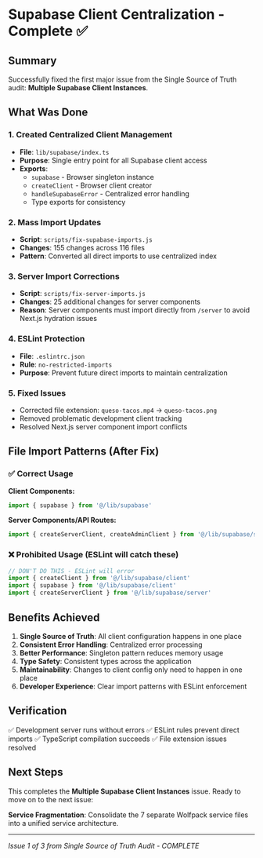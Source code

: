 # Supabase Client Centralization - Complete ✅

## Summary

Successfully fixed the first major issue from the Single Source of Truth audit: **Multiple Supabase Client Instances**.

## What Was Done

### 1. Created Centralized Client Management
- **File**: `lib/supabase/index.ts`
- **Purpose**: Single entry point for all Supabase client access
- **Exports**: 
  - `supabase` - Browser singleton instance
  - `createClient` - Browser client creator
  - `handleSupabaseError` - Centralized error handling
  - Type exports for consistency

### 2. Mass Import Updates
- **Script**: `scripts/fix-supabase-imports.js`
- **Changes**: 155 changes across 116 files
- **Pattern**: Converted all direct imports to use centralized index

### 3. Server Import Corrections
- **Script**: `scripts/fix-server-imports.js`
- **Changes**: 25 additional changes for server components
- **Reason**: Server components must import directly from `/server` to avoid Next.js hydration issues

### 4. ESLint Protection
- **File**: `.eslintrc.json`
- **Rule**: `no-restricted-imports`
- **Purpose**: Prevent future direct imports to maintain centralization

### 5. Fixed Issues
- Corrected file extension: `queso-tacos.mp4` → `queso-tacos.png`
- Removed problematic development client tracking
- Resolved Next.js server component import conflicts

## File Import Patterns (After Fix)

### ✅ Correct Usage

**Client Components:**
```typescript
import { supabase } from '@/lib/supabase'
```

**Server Components/API Routes:**
```typescript
import { createServerClient, createAdminClient } from '@/lib/supabase/server'
```

### ❌ Prohibited Usage (ESLint will catch these)

```typescript
// DON'T DO THIS - ESLint will error
import { createClient } from '@/lib/supabase/client'
import { supabase } from '@/lib/supabase/client'
import { createServerClient } from '@/lib/supabase/server'
```

## Benefits Achieved

1. **Single Source of Truth**: All client configuration happens in one place
2. **Consistent Error Handling**: Centralized error processing
3. **Better Performance**: Singleton pattern reduces memory usage
4. **Type Safety**: Consistent types across the application
5. **Maintainability**: Changes to client config only need to happen in one place
6. **Developer Experience**: Clear import patterns with ESLint enforcement

## Verification

✅ Development server runs without errors
✅ ESLint rules prevent direct imports
✅ TypeScript compilation succeeds
✅ File extension issues resolved

## Next Steps

This completes the **Multiple Supabase Client Instances** issue. Ready to move on to the next issue:

**Service Fragmentation**: Consolidate the 7 separate Wolfpack service files into a unified service architecture.

---

*Issue 1 of 3 from Single Source of Truth Audit - COMPLETE*